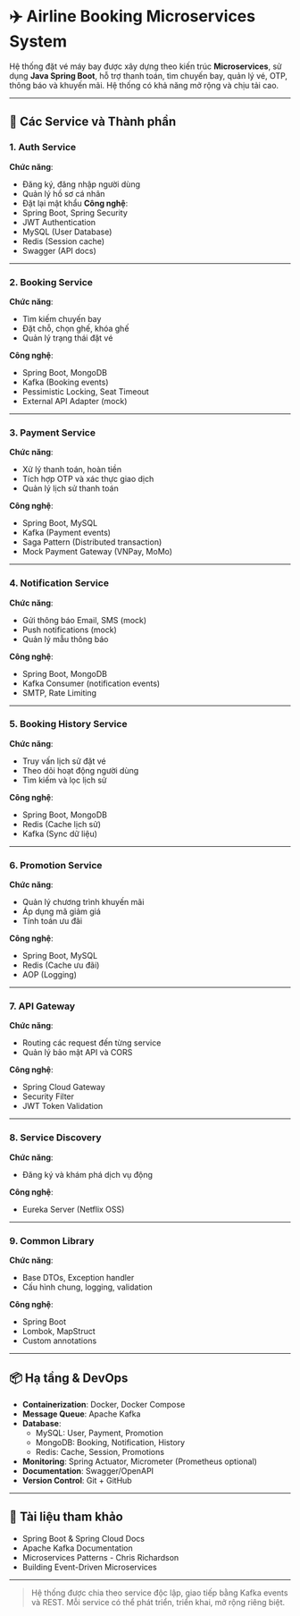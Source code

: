 # ✈️ Airline Booking Microservices System

Hệ thống đặt vé máy bay được xây dựng theo kiến trúc **Microservices**, sử dụng **Java Spring Boot**, hỗ trợ thanh toán, tìm chuyến bay, quản lý vé, OTP, thông báo và khuyến mãi. Hệ thống có khả năng mở rộng và chịu tải cao.

---

## 🧩 Các Service và Thành phần

### 1. **Auth Service**
**Chức năng**:
- Đăng ký, đăng nhập người dùng
- Quản lý hồ sơ cá nhân
- Đặt lại mật khẩu
**Công nghệ**:
- Spring Boot, Spring Security
- JWT Authentication
- MySQL (User Database)
- Redis (Session cache)
- Swagger (API docs)

---

### 2. **Booking Service**
**Chức năng**:
- Tìm kiếm chuyến bay
- Đặt chỗ, chọn ghế, khóa ghế
- Quản lý trạng thái đặt vé

**Công nghệ**:
- Spring Boot, MongoDB
- Kafka (Booking events)
- Pessimistic Locking, Seat Timeout
- External API Adapter (mock)

---

### 3. **Payment Service**
**Chức năng**:
- Xử lý thanh toán, hoàn tiền
- Tích hợp OTP và xác thực giao dịch
- Quản lý lịch sử thanh toán

**Công nghệ**:
- Spring Boot, MySQL
- Kafka (Payment events)
- Saga Pattern (Distributed transaction)
- Mock Payment Gateway (VNPay, MoMo)

---

### 4. **Notification Service**
**Chức năng**:
- Gửi thông báo Email, SMS (mock)
- Push notifications (mock)
- Quản lý mẫu thông báo

**Công nghệ**:
- Spring Boot, MongoDB
- Kafka Consumer (notification events)
- SMTP, Rate Limiting

---

### 5. **Booking History Service**
**Chức năng**:
- Truy vấn lịch sử đặt vé
- Theo dõi hoạt động người dùng
- Tìm kiếm và lọc lịch sử

**Công nghệ**:
- Spring Boot, MongoDB
- Redis (Cache lịch sử)
- Kafka (Sync dữ liệu)

---

### 6. **Promotion Service**
**Chức năng**:
- Quản lý chương trình khuyến mãi
- Áp dụng mã giảm giá
- Tính toán ưu đãi

**Công nghệ**:
- Spring Boot, MySQL
- Redis (Cache ưu đãi)
- AOP (Logging)

---

### 7. **API Gateway**
**Chức năng**:
- Routing các request đến từng service
- Quản lý bảo mật API và CORS

**Công nghệ**:
- Spring Cloud Gateway
- Security Filter
- JWT Token Validation

---

### 8. **Service Discovery**
**Chức năng**:
- Đăng ký và khám phá dịch vụ động

**Công nghệ**:
- Eureka Server (Netflix OSS)

---

### 9. **Common Library**
**Chức năng**:
- Base DTOs, Exception handler
- Cấu hình chung, logging, validation

**Công nghệ**:
- Spring Boot
- Lombok, MapStruct
- Custom annotations

---

## 📦 Hạ tầng & DevOps

- **Containerization**: Docker, Docker Compose
- **Message Queue**: Apache Kafka
- **Database**:
  - MySQL: User, Payment, Promotion
  - MongoDB: Booking, Notification, History
  - Redis: Cache, Session, Promotions
- **Monitoring**: Spring Actuator, Micrometer (Prometheus optional)
- **Documentation**: Swagger/OpenAPI
- **Version Control**: Git + GitHub

---

## 📖 Tài liệu tham khảo

- Spring Boot & Spring Cloud Docs  
- Apache Kafka Documentation  
- Microservices Patterns - Chris Richardson  
- Building Event-Driven Microservices  

---

> Hệ thống được chia theo service độc lập, giao tiếp bằng Kafka events và REST. Mỗi service có thể phát triển, triển khai, mở rộng riêng biệt.
